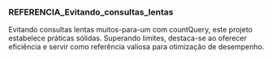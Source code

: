 ### REFERENCIA_Evitando_consultas_lentas 
Evitando consultas lentas muitos-para-um com countQuery, este projeto estabelece práticas sólidas. Superando limites, destaca-se ao oferecer eficiência e servir como referência valiosa para otimização de desempenho.
